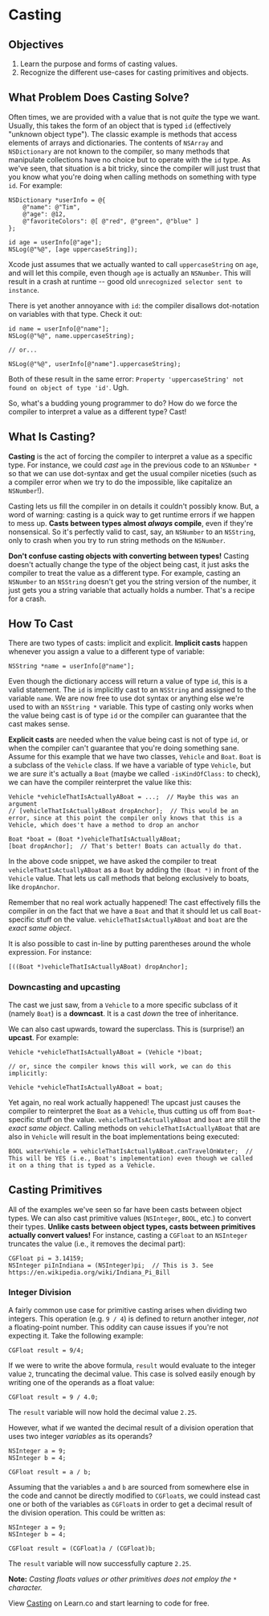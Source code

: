# Casting

## Objectives

1. Learn the purpose and forms of casting values.
2. Recognize the different use-cases for casting primitives and objects.

## What Problem Does Casting Solve?

Often times, we are provided with a value that is not *quite* the type we want. Usually, this takes the form of an object that is typed `id` (effectively "unknown object type"). The classic example is methods that access elements of arrays and dictionaries. The contents of `NSArray` and `NSDictionary` are not known to the compiler, so many methods that manipulate collections have no choice but to operate with the `id` type. As we've seen, that situation is a bit tricky, since the compiler will just trust that you know what you're doing when calling methods on something with type `id`. For example:

```objc
NSDictionary *userInfo = @{
    @"name": @"Tim",
    @"age": @12,
    @"favoriteColors": @[ @"red", @"green", @"blue" ]
};

id age = userInfo[@"age"];
NSLog(@"%@", [age uppercaseString]);
``` 

Xcode just assumes that we actually wanted to call `uppercaseString` on `age`, and will let this compile, even though `age` is actually an `NSNumber`. This will result in a crash at runtime -- good old `unrecognized selector sent to instance`.

There is yet another annoyance with `id`: the compiler disallows dot-notation on variables with that type. Check it out:

```objc
id name = userInfo[@"name"];
NSLog(@"%@", name.uppercaseString);

// or...

NSLog(@"%@", userInfo[@"name"].uppercaseString);
```

Both of these result in the same error: `Property 'uppercaseString' not found on object of type 'id'`. Ugh.


So, what's a budding young programmer to do? How do we force the compiler to interpret a value as a different type? Cast!


## What Is Casting?

**Casting** is the act of forcing the compiler to interpret a value as a specific type. For instance, we could *cast* `age` in the previous code to an `NSNumber *` so that we can use dot-syntax and get the usual compiler niceties (such as a compiler error when we try to do the impossible, like capitalize an `NSNumber`!).

Casting lets us fill the compiler in on details it couldn't possibly know. But, a word of warning: casting is a quick way to get runtime errors if we happen to mess up. **Casts between types almost *always* compile**, even if they're nonsensical. So it's perfectly valid to cast, say, an `NSNumber` to an `NSString`, only to crash when you try to run string methods on the `NSNumber`.

**Don't confuse casting objects with converting between types!** Casting doesn't actually change the type of the object being cast, it just asks the compiler to treat the value as a different type. For example, casting an `NSNumber` to an `NSString` doesn't get you the string version of the number, it just gets you a string variable that actually holds a number. That's a recipe for a crash.


## How To Cast

There are two types of casts: implicit and explicit. **Implicit casts** happen whenever you assign a value to a different type of variable:

```objc
NSString *name = userInfo[@"name"];
```

Even though the dictionary access will return a value of type `id`, this is a valid statement. The `id` is implicitly cast to an `NSString` and assigned to the variable `name`. We are now free to use dot syntax or anything else we're used to with an `NSString *` variable. This type of casting only works when the value being cast is of type `id` or the compiler can guarantee that the cast makes sense.

**Explicit casts** are needed when the value being cast is not of type `id`, or when the compiler can't guarantee that you're doing something sane. Assume for this example that we have two classes, `Vehicle` and `Boat`. `Boat` is a subclass of the `Vehicle` class. If we have a variable of type `Vehicle`, but we are *sure* it's actually a `Boat` (maybe we called `-isKindOfClass:` to check), we can have the compiler reinterpret the value like this:

```objc
Vehicle *vehicleThatIsActuallyABoat = ...;  // Maybe this was an argument
// [vehicleThatIsActuallyABoat dropAnchor];  // This would be an error, since at this point the compiler only knows that this is a Vehicle, which does't have a method to drop an anchor

Boat *boat = (Boat *)vehicleThatIsActuallyABoat;
[boat dropAnchor];  // That's better! Boats can actually do that.
```

In the above code snippet, we have asked the compiler to treat `vehicleThatIsActuallyABoat` as a `Boat` by adding the `(Boat *)` in front of the `Vehicle` value. That lets us call methods that belong exclusively to boats, like `dropAnchor`.

Remember that no real work actually happened! The cast effectively fills the compiler in on the fact that we have a `Boat` and that it should let us call `Boat`-specific stuff on the value. `vehicleThatIsActuallyABoat` and `boat` are the *exact same object*.


It is also possible to cast in-line by putting parentheses around the whole expression. For instance:

```objc
[((Boat *)vehicleThatIsActuallyABoat) dropAnchor];
```


### Downcasting and upcasting

The cast we just saw, from a `Vehicle` to a more specific subclass of it (namely `Boat`) is a **downcast**. It is a cast *down* the tree of inheritance.

We can also cast upwards, toward the superclass. This is (surprise!) an **upcast**. For example:

```objc
Vehicle *vehicleThatIsActuallyABoat = (Vehicle *)boat;

// or, since the compiler knows this will work, we can do this implicitly:

Vehicle *vehicleThatIsActuallyABoat = boat;
```

Yet again, no real work actually happened! The upcast just causes the compiler to reinterpret the `Boat` as a `Vehicle`, thus cutting us off from `Boat`-specific stuff on the value. `vehicleThatIsActuallyABoat` and `boat` are still the *exact same object*. Calling methods on `vehicleThatIsActuallyABoat` that are also in `Vehicle` will result in the boat implementations being executed:

```objc
BOOL waterVehicle = vehicleThatIsActuallyABoat.canTravelOnWater;  // This will be YES (i.e., Boat's implementation) even though we called it on a thing that is typed as a Vehicle.
```


## Casting Primitives

All of the examples we've seen so far have been casts between object types. We can also cast primitive values (`NSInteger`, `BOOL`, etc.) to convert their types. **Unlike casts between object types, casts between primitives actually convert values!** For instance, casting a `CGFloat` to an `NSInteger` truncates the value (i.e., it removes the decimal part):

```objc
CGFloat pi = 3.14159;
NSInteger piInIndiana = (NSInteger)pi;  // This is 3. See https://en.wikipedia.org/wiki/Indiana_Pi_Bill
``` 

### Integer Division

A fairly common use case for primitive casting arises when dividing two integers. This operation (e.g. `9 / 4`) is defined to return another integer, *not* a floating-point number. This oddity can cause issues if you're not expecting it. Take the following example:

```objc
CGFloat result = 9/4;
```

If we were to write the above formula, `result` would evaluate to the integer value `2`, truncating the decimal value. This case is solved easily enough by writing one of the operands as a float value:

```objc
CGFloat result = 9 / 4.0;
```

The `result` variable will now hold the decimal value `2.25`.

However, what if we wanted the decimal result of a division operation that uses two integer *variables* as its operands?

```objc
NSInteger a = 9;
NSInteger b = 4;

CGFloat result = a / b;
```

Assuming that the variables `a` and `b` are sourced from somewhere else in the code and cannot be directly modified to `CGFloat`s, we could instead cast one or both of the variables as `CGFloat`s in order to get a decimal result of the division operation. This could be written as:

```objc
NSInteger a = 9;
NSInteger b = 4;

CGFloat result = (CGFloat)a / (CGFloat)b;
```

The `result` variable will now successfully capture `2.25`.

**Note:** *Casting floats values or other primitives does not employ the* `*` *character.*

<p data-visibility='hidden'>View <a href='https://learn.co/lessons/reading-objc-Casting' title='Casting'>Casting</a> on Learn.co and start learning to code for free.</p>
